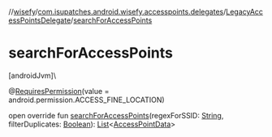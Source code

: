 //[wisefy](../../../index.md)/[com.isupatches.android.wisefy.accesspoints.delegates](../index.md)/[LegacyAccessPointsDelegate](index.md)/[searchForAccessPoints](search-for-access-points.md)

# searchForAccessPoints

[androidJvm]\

@[RequiresPermission](https://developer.android.com/reference/kotlin/androidx/annotation/RequiresPermission.html)(value = android.permission.ACCESS_FINE_LOCATION)

open override fun [searchForAccessPoints](search-for-access-points.md)(regexForSSID: [String](https://kotlinlang.org/api/latest/jvm/stdlib/kotlin/-string/index.html), filterDuplicates: [Boolean](https://kotlinlang.org/api/latest/jvm/stdlib/kotlin/-boolean/index.html)): [List](https://kotlinlang.org/api/latest/jvm/stdlib/kotlin.collections/-list/index.html)<[AccessPointData](../../com.isupatches.android.wisefy.accesspoints.entities/-access-point-data/index.md)>
